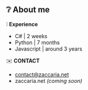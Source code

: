 
 ## :grey_question: About me

:grey_exclamation: **Experience**
- C# | 2 weeks
- Python | 7 months
- Javascript | around 3 years


:envelope: **CONTACT**

+ contact@zaccaria.net
+ zaccaria.net _(coming soon)_
